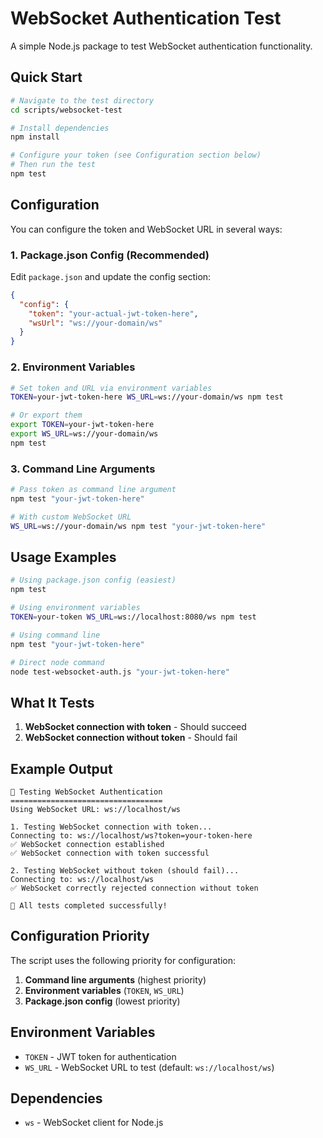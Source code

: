 # WebSocket Authentication Test

A simple Node.js package to test WebSocket authentication functionality.

## Quick Start

```bash
# Navigate to the test directory
cd scripts/websocket-test

# Install dependencies
npm install

# Configure your token (see Configuration section below)
# Then run the test
npm test
```

## Configuration

You can configure the token and WebSocket URL in several ways:

### 1. Package.json Config (Recommended)
Edit `package.json` and update the config section:
```json
{
  "config": {
    "token": "your-actual-jwt-token-here",
    "wsUrl": "ws://your-domain/ws"
  }
}
```

### 2. Environment Variables
```bash
# Set token and URL via environment variables
TOKEN=your-jwt-token-here WS_URL=ws://your-domain/ws npm test

# Or export them
export TOKEN=your-jwt-token-here
export WS_URL=ws://your-domain/ws
npm test
```

### 3. Command Line Arguments
```bash
# Pass token as command line argument
npm test "your-jwt-token-here"

# With custom WebSocket URL
WS_URL=ws://your-domain/ws npm test "your-jwt-token-here"
```

## Usage Examples

```bash
# Using package.json config (easiest)
npm test

# Using environment variables
TOKEN=your-token WS_URL=ws://localhost:8080/ws npm test

# Using command line
npm test "your-jwt-token-here"

# Direct node command
node test-websocket-auth.js "your-jwt-token-here"
```

## What It Tests

1. **WebSocket connection with token** - Should succeed
2. **WebSocket connection without token** - Should fail

## Example Output

```
🔐 Testing WebSocket Authentication
==================================
Using WebSocket URL: ws://localhost/ws

1. Testing WebSocket connection with token...
Connecting to: ws://localhost/ws?token=your-token-here
✅ WebSocket connection established
✅ WebSocket connection with token successful

2. Testing WebSocket without token (should fail)...
Connecting to: ws://localhost/ws
✅ WebSocket correctly rejected connection without token

🎉 All tests completed successfully!
```

## Configuration Priority

The script uses the following priority for configuration:
1. **Command line arguments** (highest priority)
2. **Environment variables** (`TOKEN`, `WS_URL`)
3. **Package.json config** (lowest priority)

## Environment Variables

- `TOKEN` - JWT token for authentication
- `WS_URL` - WebSocket URL to test (default: `ws://localhost/ws`)

## Dependencies

- `ws` - WebSocket client for Node.js 